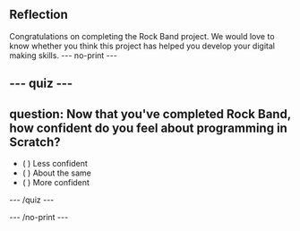 ## Reflection

Congratulations on completing the Rock Band project. We would love to know whether you think this project has helped you develop your digital making skills.
--- no-print ---

--- quiz ---
---
question: Now that you've completed Rock Band, how confident do you feel about programming in Scratch?
---

- ( ) Less confident
- ( ) About the same
- ( ) More confident

--- /quiz ---

--- /no-print ---
